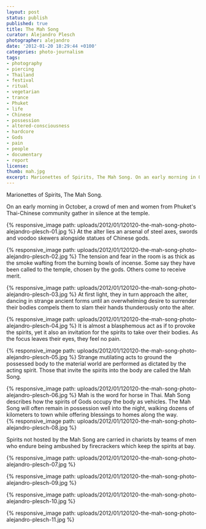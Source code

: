 ```yaml
---
layout: post
status: publish
published: true
title: The Mah Song
curator: Alejandro Plesch
photographer: alejandro
date: '2012-01-20 18:29:44 +0100'
categories: photo-journalism
tags:
- photography
- piercing
- Thailand
- festival
- ritual
- vegetarian
- trance
- Phuket
- life
- Chinese
- possession
- altered-consciousness
- hardcore
- Gods
- pain
- people
- documentary
- report
license:
thumb: mah.jpg
excerpt: Marionettes of Spirits, The Mah Song. On an early morning in October, a crowd of men and women from Phuket's Thai-Chinese community gather in silence at the temple.
---
```

Marionettes of Spirits, The Mah Song.

On an early morning in October, a crowd of men and women from Phuket's Thai-Chinese community gather in silence at the temple.

{% responsive_image path: uploads/2012/01/120120-the-mah-song-photo-alejandro-plesch-01.jpg %}
At the alter lies an arsenal of steel axes, swords and voodoo skewers alongside statues of Chinese gods.

{% responsive_image path: uploads/2012/01/120120-the-mah-song-photo-alejandro-plesch-02.jpg %}
The tension and fear in the room is as thick as the smoke wafting from the burning bowls of incense. Some say they have been called to the temple, chosen by the gods. Others come to receive merit.  

{% responsive_image path: uploads/2012/01/120120-the-mah-song-photo-alejandro-plesch-03.jpg %}
At first light, they in turn approach the alter, dancing in strange ancient forms until an overwhelming desire to surrender their bodies compels them to slam their hands thunderously onto the alter.

{% responsive_image path: uploads/2012/01/120120-the-mah-song-photo-alejandro-plesch-04.jpg %}
It is almost a blasphemous act as if to provoke the spirits, yet it also an invitation for the spirits to take over their bodies. As the focus leaves their eyes, they feel no pain.  

{% responsive_image path: uploads/2012/01/120120-the-mah-song-photo-alejandro-plesch-05.jpg %}
Strange mutilating acts to ground the possessed body to the material world are performed as dictated by the acting spirit. Those that invite the spirits into the body are called the Mah Song.

{% responsive_image path: uploads/2012/01/120120-the-mah-song-photo-alejandro-plesch-06.jpg %}
Mah is the word for horse in Thai. Mah Song describes how the spirits of Gods occupy the body as vehicles. The Mah Song will often remain in possession well into the night, walking dozens of kilometers to town while offering blessings to homes along the way.  
{% responsive_image path: uploads/2012/01/120120-the-mah-song-photo-alejandro-plesch-08.jpg %}

Spirits not hosted by the Mah Song are carried in chariots by teams of men who endure being ambushed by firecrackers which keep the spirits at bay.  

{% responsive_image path: uploads/2012/01/120120-the-mah-song-photo-alejandro-plesch-07.jpg %}

{% responsive_image path: uploads/2012/01/120120-the-mah-song-photo-alejandro-plesch-09.jpg %}

{% responsive_image path: uploads/2012/01/120120-the-mah-song-photo-alejandro-plesch-10.jpg %}

{% responsive_image path: uploads/2012/01/120120-the-mah-song-photo-alejandro-plesch-11.jpg %}
